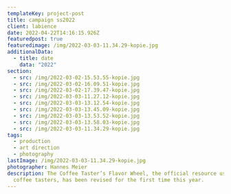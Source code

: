 ```yaml
---
templateKey: project-post
title: campaign ss2022
client: labience
date: 2022-04-22T14:16:15.926Z
featuredpost: true
featuredimage: /img/2022-03-03-11.34.29-kopie.jpg
additionalData:
  - title: date
    data: "2022"
section:
  - src: /img/2022-03-02-15.53.55-kopie.jpg
  - src: /img/2022-03-02-16.09.51-kopie.jpg
  - src: /img/2022-03-02-17.39.47-kopie.jpg
  - src: /img/2022-03-03-11.27.12-kopie.jpg
  - src: /img/2022-03-03-13.12.54-kopie.jpg
  - src: /img/2022-03-03-13.45.09-kopie.jpg
  - src: /img/2022-03-03-13.53.52-kopie.jpg
  - src: /img/2022-03-03-13.58.03-kopie.jpg
  - src: /img/2022-03-03-11.34.29-kopie.jpg
tags:
  - production
  - art direction
  - photography
lastImage: /img/2022-03-03-11.34.29-kopie.jpg
photographer: Hannes Meier
description: The Coffee Taster’s Flavor Wheel, the official resource used by
  coffee tasters, has been revised for the first time this year.
---
```

![]()